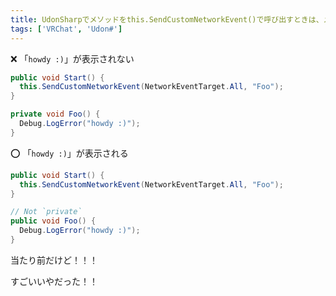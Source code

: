 ```yaml
---
title: UdonSharpでメソッドをthis.SendCustomNetworkEvent()で呼び出すときは、メソッドをprivateにしない
tags: ['VRChat', 'Udon#']
---
```


:x: 「`howdy :)`」が表示されない

```cs
public void Start() {
  this.SendCustomNetworkEvent(NetworkEventTarget.All, "Foo");
}

private void Foo() {
  Debug.LogError("howdy :)");
}
```

:o: 「`howdy :)`」が表示される

```cs
public void Start() {
  this.SendCustomNetworkEvent(NetworkEventTarget.All, "Foo");
}

// Not `private`
public void Foo() {
  Debug.LogError("howdy :)");
}
```

当たり前だけど！！！

すごいいやだった！！

